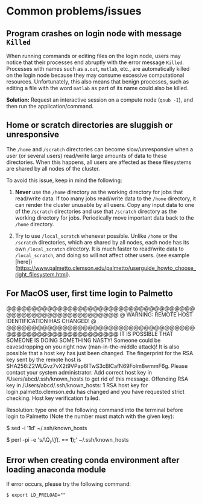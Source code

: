 # Common problems/issues

## Program crashes on login node with message `Killed`

When running commands or editing files on the login node, users may
notice that their processes end abruptly with the error message `Killed`.
Processes with names such as `a.out`, `matlab`, etc.,
are automatically killed on the login node because they may consume
excessive computational resources. Unfortunately, this also means that
benign processes, such as editing a file with the word `matlab` as part
of its name could also be killed.

**Solution:** Request an interactive session on a compute node (`qsub -I`),
and then run the application/command.

## Home or scratch directories are sluggish or unresponsive

The `/home` and `/scratch` directories can become slow/unresponsive
when a user (or several users) read/write large amounts of data to
these directories. When this happens, all users are affected as these
filesystems are shared by all nodes of the cluster.

To avoid this issue, keep in mind the following:

1.  **Never** use the `/home` directory as the working directory for
jobs that read/write data. If too many jobs read/write data to the `/home`
directory, it can render the cluster unusable by all users.
Copy any input data to one of the `/scratch` directories and use
that `/scratch` directory as the working directory for jobs.
Periodically move important data back to the `/home` directory.

2.  Try to use `/local_scratch` whenever possible. Unlike `/home`
or the `/scratch` directories, which are shared by all nodes, each
node has its own `/local_scratch` directory. It is much faster to read/write
data to `/local_scratch`, and doing so will not affect other users.
(see example [here])(https://www.palmetto.clemson.edu/palmetto/userguide_howto_choose_right_filesystem.html).

## For MacOS user, first time login to Palmetto
@@@@@@@@@@@@@@@@@@@@@@@@@@@@@@@@@@@@@@@@@@@@@@@@@@@@@@@@@@@
@ WARNING: REMOTE HOST IDENTIFICATION HAS CHANGED! @
@@@@@@@@@@@@@@@@@@@@@@@@@@@@@@@@@@@@@@@@@@@@@@@@@@@@@@@@@@@
IT IS POSSIBLE THAT SOMEONE IS DOING SOMETHING NASTY!
Someone could be eavesdropping on you right now (man-in-the-middle attack)!
It is also possible that a host key has just been changed.
The fingerprint for the RSA key sent by the remote host is
SHA256:Z2WLGvz7vX2t9VPap6ITwS3cBlCafN69FoIm8wmmF6g.
Please contact your system administrator.
Add correct host key in /Users/abcd/.ssh/known_hosts to get rid of this message.
Offending RSA key in /Users/abcd/.ssh/known_hosts: **1**
RSA host key for login.palmetto.clemson.edu has changed and you have requested strict checking.
Host key verification failed.

Resolution: type one of the following command into the terminal before login to Palmetto (Note the number must match with the given key):

$ sed -i '**1**d' ~/.ssh/known_hosts

$ perl -pi -e 's/\Q$_// if ($. == **1**);' ~/.ssh/known_hosts

## Error when creating conda environment after loading anaconda module
If error occurs, please try the following command:

`$ export LD_PRELOAD="" `
